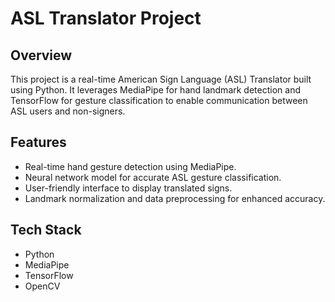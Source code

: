 # ASL Translator Project

## Overview
This project is a real-time American Sign Language (ASL) Translator built using Python. It leverages MediaPipe for hand landmark detection and TensorFlow for gesture classification to enable communication between ASL users and non-signers.

## Features
- Real-time hand gesture detection using MediaPipe.
- Neural network model for accurate ASL gesture classification.
- User-friendly interface to display translated signs.
- Landmark normalization and data preprocessing for enhanced accuracy.

## Tech Stack
- Python
- MediaPipe
- TensorFlow
- OpenCV

